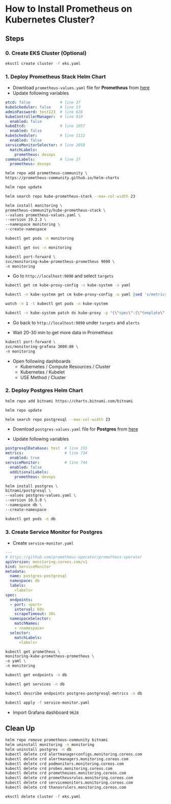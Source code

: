 # How to Install Prometheus on Kubernetes Cluster?

## Steps

### 0. Create EKS Cluster (Optional)
```bash
eksctl create cluster -f eks.yaml
```

### 1. Deploy Prometheus Stack Helm Chart
- Download `prometheus-values.yaml` file for **Prometheus** from [here](https://github.com/prometheus-community/helm-charts/tree/main/charts/kube-prometheus-stack)
- Update following variables

```yaml
etcd: false             # line 37
kubeScheduler: false    # line 53
adminPassword: test123  # line 628
kubeControllerManager:  # line 910
  enabled: false
kubeEtcd:               # line 1057
  enabled: false
kubeScheduler:          # line 1122
  enabled: false
serviceMonitorSelector: # line 2050
  matchLabels: 
    prometheus: devops
commonLabels:           # line 27
  prometheus: devops
```

```bash
helm repo add prometheus-community \
https://prometheus-community.github.io/helm-charts
```
```bash
helm repo update
```
```bash
helm search repo kube-prometheus-stack --max-col-width 23
```

```bash
helm install monitoring \
prometheus-community/kube-prometheus-stack \
--values prometheus-values.yaml \
--version 19.2.3 \
--namespace monitoring \
--create-namespace
```

```bash
kubectl get pods -n monitoring
```
```bash
kubectl get svc -n monitoring 
```
```bash
kubectl port-forward \
svc/monitoring-kube-prometheus-prometheus 9090 \
-n monitoring
```

- Go to `http://localhost:9090` and select `targets`

```bash
kubectl get cm kube-proxy-config -n kube-system -o yaml
```
```bash
kubectl -n kube-system get cm kube-proxy-config -o yaml |sed 's/metricsBindAddress: 127.0.0.1:10249/metricsBindAddress: 0.0.0.0:10249/' | kubectl apply -f -
```
```bash
watch -n 1 -t kubectl get pods -n kube-system
```
```bash
kubectl -n kube-system patch ds kube-proxy -p "{\"spec\":{\"template\":{\"metadata\":{\"labels\":{\"updateTime\":\"`date +'%s'`\"}}}}}"
```
- Go back to `http://localhost:9090` under `targets` and `alerts`

- Wait 20-30 min to get more data in Prometheus

```bash
kubectl port-forward \
svc/monitoring-grafana 3000:80 \
-n monitoring 
```

- Open following dashboards
  - Kubernetes / Compute Resources / Cluster
  - Kubernetes / Kubelet
  - USE Method / Cluster

### 2. Deploy Postgres Helm Chart

```bash
helm repo add bitnami https://charts.bitnami.com/bitnami
```
```bash
helm repo update
```
```bash
helm search repo postgresql --max-col-width 23
```

- Download `postgres-values.yaml` file for **Postgres** from [here](https://github.com/bitnami/charts/tree/master/bitnami/postgresql)


- Update following variables
```yaml
postgresqlDatabase: test  # line 155
metrics:                  # line 734
  enabled: true
serviceMonitor:           # line 744
  enabled: false
  additionalLabels:
    prometheus: devops
```

```bash
helm install postgres \
bitnami/postgresql \
--values postgres-values.yaml \
--version 10.5.0 \
--namespace db \
--create-namespace
```
```bash
kubectl get pods -n db
```

### 3. Create Service Monitor for Postgres
- Create `service-monitor.yaml`
```yaml
---
# https://github.com/prometheus-operator/prometheus-operator
apiVersion: monitoring.coreos.com/v1
kind: ServiceMonitor
metadata:
  name: postgres-postgresql
  namespace: db
  labels:
    <labels>
spec:
  endpoints:
  - port: <port>
    interval: 60s
    scrapeTimeout: 30s
  namespaceSelector:
    matchNames:
    - <namespace>
  selector:
    matchLabels:
      <labels>
```
```bash
kubectl get prometheus \
monitoring-kube-prometheus-prometheus \
-o yaml \
-n monitoring
```
```bash
kubectl get endpoints -n db
```

```bash
kubectl get services -n db
```

```bash
kubectl describe endpoints postgres-postgresql-metrics -n db
```

```bash
kubectl apply -f service-monitor.yaml
```

- Import Grafana dashboard `9628`

## Clean Up
```bash
helm repo remove prometheus-community bitnami
helm uninstall monitoring -n monitoring
helm uninstall postgres -n db
kubectl delete crd alertmanagerconfigs.monitoring.coreos.com
kubectl delete crd alertmanagers.monitoring.coreos.com
kubectl delete crd podmonitors.monitoring.coreos.com
kubectl delete crd probes.monitoring.coreos.com
kubectl delete crd prometheuses.monitoring.coreos.com
kubectl delete crd prometheusrules.monitoring.coreos.com
kubectl delete crd servicemonitors.monitoring.coreos.com
kubectl delete crd thanosrulers.monitoring.coreos.com
```
```bash
eksctl delete cluster -f eks.yaml
```